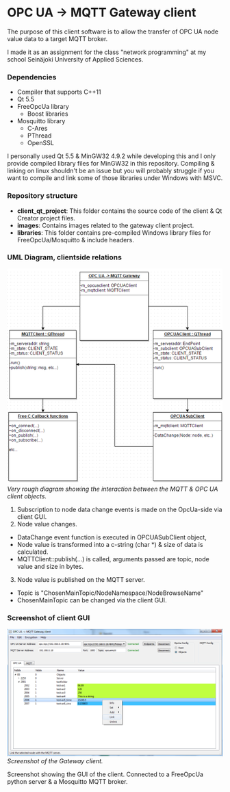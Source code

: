 # OPC UA -> MQTT Gateway client

The purpose of this client software is to allow the transfer of OPC UA node value data to a target MQTT broker.

I made it as an assignment for the class "network programming" at my school Seinäjoki University of Applied Sciences.

### Dependencies

- Compiler that supports C++11
- Qt 5.5
- FreeOpcUa library
  - Boost libraries
- Mosquitto library
  - C-Ares
  - PThread
  - OpenSSL

I personally used Qt 5.5 & MinGW32 4.9.2 while developing this and I only provide compiled library files for MinGW32 in this repository. Compiling & linking on linux shouldn't be an issue but you will probably struggle if you want to compile and link some of those libraries under Windows with MSVC.

### Repository structure

- **client_qt_project**: This folder contains the source code of the client & Qt Creator project files.
- **images**: Contains images related to the gateway client project.
- **libraries**: This folder contains pre-compiled Windows library files for FreeOpcUa/Mosquitto & include headers.

### UML Diagram, clientside relations

![UML Diagram, simplified](images/client_hierarchy_simple.png "Rough UML diagram.")
_Very rough diagram showing the interaction between the MQTT & OPC UA client objects._

1. Subscription to node data change events is made on the OpcUa-side via client GUI.
2. Node value changes.
  * DataChange event function is executed in OPCUASubClient object,
  * Node value is transformed into a c-string (char *) & size of data is calculated.
  * MQTTClient::publish(...) is called, arguments passed are topic, node value and size in bytes.
3. Node value is published on the MQTT server.
  * Topic is "ChosenMainTopic/NodeNamespace/NodeBrowseName"
  * ChosenMainTopic can be changed via the client GUI.

### Screenshot of client GUI

![Gateway client GUI](images/gateway_client_gui.png "Screenshot of the Gateway client.")
_Screenshot of the Gateway client._

Screenshot showing the GUI of the client. Connected to a FreeOpcUa python server & a Mosquitto MQTT broker.